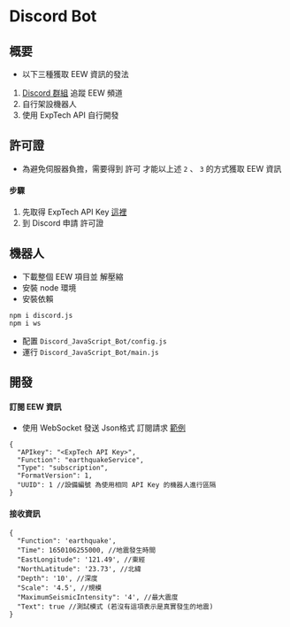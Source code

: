 # Discord Bot

## 概要
- 以下三種獲取 EEW 資訊的發法
1. [Discord 群組](https://discord.gg/5dbHqV8ees) 追蹤 EEW 頻道
2. 自行架設機器人
3. 使用 ExpTech API 自行開發

## 許可證
- 為避免伺服器負擔，需要得到 許可 才能以上述 `2` 、 `3` 的方式獲取 EEW 資訊
#### 步驟
1. 先取得 ExpTech API Key [這裡](https://github.com/ExpTechTW/API)
2. 到 Discord 申請 許可證

## 機器人
- 下載整個 EEW 項目並 解壓縮
- 安裝 node 環境
- 安裝依賴
```console
npm i discord.js
npm i ws
```
- 配置 `Discord_JavaScript_Bot/config.js`
- 運行 `Discord_JavaScript_Bot/main.js`

## 開發
#### 訂閱 EEW 資訊
- 使用 WebSocket 發送 Json格式 訂閱請求 [範例](https://github.com/ExpTechTW/EEW/blob/%E4%B8%BB%E8%A6%81%E7%9A%84-(main)/Discord_JavaScript_Bot/main.js#:~:text=%23region%20%E8%A8%82%E9%96%B1%E5%9C%B0%E9%9C%87%E9%80%9F%E5%A0%B1%20EEW%20(%E9%9C%80%E8%A6%81%E9%96%8B%E9%80%9A))
```json5
{
  "APIkey": "<ExpTech API Key>",
  "Function": "earthquakeService",
  "Type": "subscription",
  "FormatVersion": 1,
  "UUID": 1 //設備編號 為使用相同 API Key 的機器人進行區隔
}
```
#### 接收資訊
```json5
{
  "Function": 'earthquake',
  "Time": 1650106255000, //地震發生時間
  "EastLongitude": '121.49', //東經
  "NorthLatitude": '23.73', //北緯
  "Depth": '10', //深度
  "Scale": '4.5', //規模
  "MaximumSeismicIntensity": '4', //最大震度
  "Text": true //測試模式 (若沒有這項表示是真實發生的地震)
}
```
